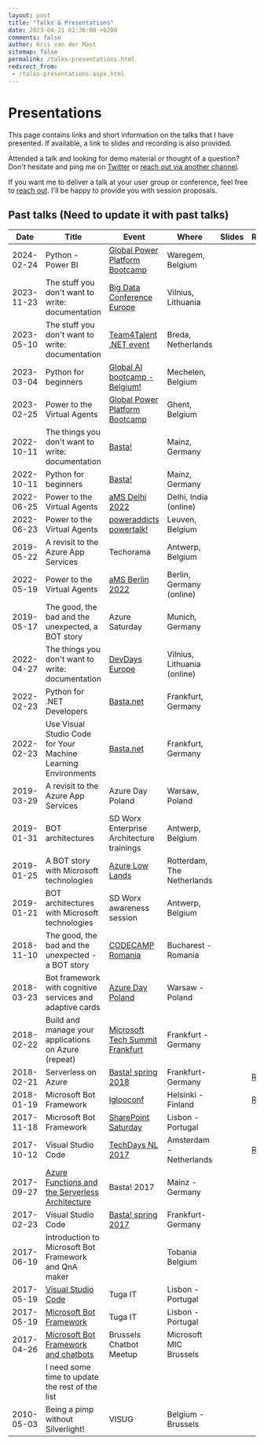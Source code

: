 ```yaml
---
layout: post
title: "Talks & Presentations"
date: 2023-04-21 01:36:00 +0200
comments: false
author: Kris van der Mast
sitemap: false
permalink: /talks-presentations.html
redirect_from:
 - /talks-presentations.aspx.html
---
```

# Presentations

This page contains links and short information on the talks that I have presented. If available, a link to slides and recording is also provided.

Attended a talk and looking for demo material or thought of a question? Don't hesitate and ping me on [Twitter](https://twitter.com/KrisvanderMast) or [reach out via another channel](/about-me.html).

If you want me to deliver a talk at your user group or conference, feel free to [reach out](/about-me.html). I'll be happy to provide you with session proposals.

## Past talks (Need to update it with past talks)

| **Date**   | **Title**                                                     | **Event**                                 | **Where**                  | **Slides** | **Recording**   |
|------------|---------------------------------------------------------------|-------------------------------------------|----------------------------|------------|-----------------|
| 2024-02-24 | Python - Power BI                                             | [Global Power Platform Bootcamp][28]      | Waregem, Belgium           |            |                 |
| 2023-11-23 | The stuff you don't want to write: documentation              | [Big Data Conference Europe][27]          | Vilnius, Lithuania         |            |                 |
| 2023-05-10 | The stuff you don't want to write: documentation              | [Team4Talent .NET event][26]              | Breda, Netherlands         |            |                 |
| 2023-03-04 | Python for beginners                                          | [Global AI bootcamp - Belgium!][25]       | Mechelen, Belgium          |            |                 |
| 2023-02-25 | Power to the Virtual Agents                                   | [Global Power Platform Bootcamp][24]      | Ghent, Belgium             |            |                 |
| 2022-10-11 | The things you don't want to write: documentation             | [Basta!][23]                              | Mainz, Germany             |            |                 |
| 2022-10-11 | Python for beginners                                          | [Basta!][23]                              | Mainz, Germany             |            |                 |
| 2022-06-25 | Power to the Virtual Agents                                   | [aMS Delhi 2022][22]                      | Delhi, India (online)      |            |                 |
| 2022-06-23 | Power to the Virtual Agents                                   | [poweraddicts powertalk!][21]             | Leuven, Belgium            |            |                 |
| 2019-05-22 | A revisit to the Azure App Services                           | Techorama                                 | Antwerp, Belgium           |            |                 |
| 2022-05-19 | Power to the Virtual Agents                                   | [aMS Berlin 2022][20]                     | Berlin, Germany (online)   |            |                 |
| 2019-05-17 | The good, the bad and the unexpected, a BOT story             | Azure Saturday                            | Munich, Germany            |            |                 |
| 2022-04-27 | The things you don't want to write: documentation             | [DevDays Europe][19]                      | Vilnius, Lithuania (online)|            |                 |
| 2022-02-23 | Python for .NET Developers                                    | [Basta.net][1]                            | Frankfurt, Germany         |            |                 |
| 2022-02-23 | Use Visual Studio Code for Your Machine Learning Environments | [Basta.net][15]                           | Frankfurt, Germany         |            |                 |
| 2019-03-29 | A revisit to the Azure App Services                           | Azure Day Poland                          | Warsaw, Poland             |            |                 |
| 2019-01-31 | BOT architectures                                             | SD Worx Enterprise Architecture trainings | Antwerp, Belgium           |            |                 |
| 2019-01-25 | A BOT story with Microsoft technologies                       | [Azure Low Lands][2]                      | Rotterdam, The Netherlands |            |                 |
| 2019-01-21 | BOT architectures with Microsoft technologies                 | SD Worx awareness session                 | Antwerp, Belgium           |            |                 |
| 2018-11-10 | The good, the bad and the unexpected - a BOT story            | [CODECAMP Romania][3]                     | Bucharest - Romania        |            |                 |
| 2018-03-23 | Bot framework with cognitive services and adaptive cards      | [Azure Day Poland][4]                     | Warsaw - Poland            |            |                 |
| 2018-02-22 | Build and manage your applications on Azure (repeat)          | [Microsoft Tech Summit Frankfurt][5]      | Frankfurt - Germany        |            |                 |
| 2018-02-21 | Serverless on Azure                                           | [Basta! spring 2018][6]                   | Frankfurt- Germany         |            | [Recording][7]  |
| 2018-01-19 | Microsoft Bot Framework                                       | [Iglooconf][8]                            | Helsinki - Finland         |            | [Recording][9]  |
| 2017-11-18 | Microsoft Bot Framework                                       | [SharePoint Saturday][10]                 | Lisbon - Portugal          |            |                 |
| 2017-10-12 | Visual Studio Code                                            | [TechDays NL 2017][11]                    | Amsterdam - Netherlands    |            | [Recording][12] |
| 2017-09-27 | [Azure Functions and the Serverless Architecture][13]         | Basta! 2017                               | Mainz - Germany            |            |                 |
| 2017-02-23 | Visual Studio Code                                            | [Basta! spring 2017][14]                  | Frankfurt- Germany         |            |                 |
| 2017-06-19 | Introduction to Microsoft Bot Framework and QnA maker         |                                           | Tobania Belgium            |            |                 |
| 2017-05-19 | [Visual Studio Code][16]                                      | Tuga IT                                   | Lisbon - Portugal          |            |                 |
| 2017-05-19 | [Microsoft Bot Framework][17]                                 | Tuga IT                                   | Lisbon - Portugal          |            |                 |
| 2017-04-26 | [Microsoft Bot Framework and chatbots][18]                    | Brussels Chatbot Meetup                   | Microsoft MIC Brussels     |            |                 |
|            | I need some time to update the rest of the list               |                                           |                            |            |                 |
| 2010-05-03 | Being a pimp without Silverlight!                             | VISUG                                     | Belgium - Brussels         |            |                 |

[1]: https://basta.net/net-framework-c/python-for-net-developers/
[2]: https://www.azurelowlands.com/
[3]: https://bucuresti.codecamp.ro/
[4]: http://azureday.pro/
[5]: https://frankfurt.techsummit.microsoft.com
[6]: https://basta.net/microservices-apis/serverless-on-azure/
[7]: https://www.youtube.com/watch?v=iiQDrGesQw4
[8]: http://www.iglooconf.fi/
[9]: https://www.youtube.com/watch?v=CRjy1ANbQNM
[10]: http://www.spsevents.org/city/Lisbon/Lisbon2017
[11]: https://www.techdays.nl/
[12]: https://www.youtube.com/watch?v=VwLrDdEnG2A
[13]: https://basta.net/microservices-apis/azure-functions-and-the-serverless-architecture/
[14]: https://basta.net/net-framework-c/visual-studio-code/
[15]: https://basta.net/dataaccess-storage/use-visual-studio-code-for-your-machine-learning-environments/
[16]: http://tugait.pt/2017/schedule-overview/
[17]: http://tugait.pt/2017/schedule-overview/
[18]: https://www.meetup.com/Brussels-chatbot-Meetup/events/238677762/
[19]: https://devdays.lt/
[20]: https://amsberlin.eu/
[21]: https://www.poweraddicts.be/belgian-poweraddicts-in-leuven/
[22]: https://ams-delhi-2022.sessionize.com/
[23]: https://basta.net/speaker/kris-van-der-mast/
[24]: https://www.poweraddicts.be/global-power-platform-bootcamp-2023-belgium-edition-feeling-inspired-and-with-a-baggage-of-new-knowledge-back-home/
[25]: https://www.meetup.com/global-ai-channel/events/290917551/
[26]: https://team4talent.be/nl/team4talent-dotnetevent/
[27]: https://events.pinetool.ai/3079/#speakers/867287?referrer%5Bpathname%5D=%2Fspeakers&referrer%5Bsearch%5D=&referrer%5Btitle%5D=Speakers
[28]: https://sessionize.com/view/f5nzznpw/GridSmart?format=Embed_Styled_Html&isDark=True&title=Global%20Power%20Platform%20Bootcamp%202024%20-%20Belgium%20Edition
